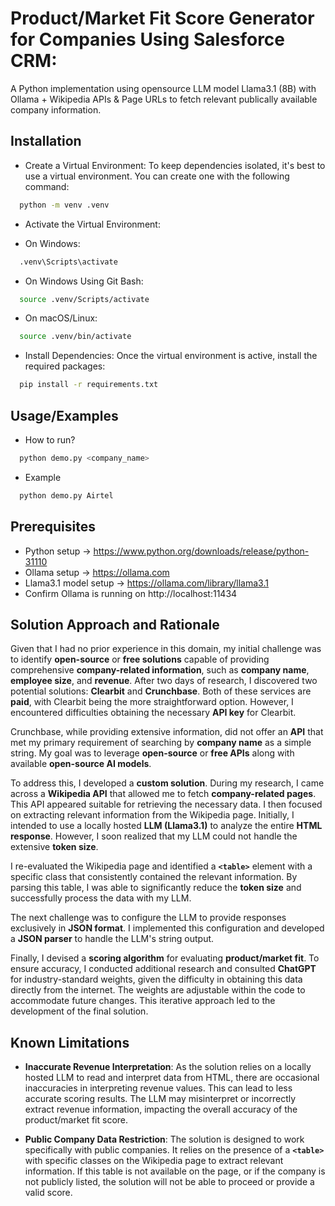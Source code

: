 
# Product/Market Fit Score Generator for Companies Using Salesforce CRM:
A Python implementation using opensource LLM model Llama3.1 (8B) with Ollama + Wikipedia APIs & Page URLs to fetch relevant publically available company information.


## Installation

- Create a Virtual Environment: To keep dependencies isolated, it's best to use a virtual environment. You can create one with the following command: 
```bash
  python -m venv .venv
```
- Activate the Virtual Environment:

- On Windows:
```bash
  .venv\Scripts\activate
```
- On Windows Using Git Bash:
```bash
  source .venv/Scripts/activate
```
- On macOS/Linux:
```bash
  source .venv/bin/activate
```
- Install Dependencies: Once the virtual environment is active, install the required packages:
```bash
  pip install -r requirements.txt
```




## Usage/Examples
- How to run?
```bash
  python demo.py <company_name>
```
- Example
```bash
  python demo.py Airtel
```



## Prerequisites 

- Python setup -> https://www.python.org/downloads/release/python-31110
- Ollama setup -> https://ollama.com
- Llama3.1 model setup -> https://ollama.com/library/llama3.1
- Confirm Ollama is running on http://localhost:11434

## Solution Approach and Rationale

Given that I had no prior experience in this domain, my initial challenge was to identify **open-source** or **free solutions** capable of providing comprehensive **company-related information**, such as **company name**, **employee size**, and **revenue**. After two days of research, I discovered two potential solutions: **Clearbit** and **Crunchbase**. Both of these services are **paid**, with Clearbit being the more straightforward option. However, I encountered difficulties obtaining the necessary **API key** for Clearbit.

Crunchbase, while providing extensive information, did not offer an **API** that met my primary requirement of searching by **company name** as a simple string. My goal was to leverage **open-source** or **free APIs** along with available **open-source AI models**.

To address this, I developed a **custom solution**. During my research, I came across a **Wikipedia API** that allowed me to fetch **company-related pages**. This API appeared suitable for retrieving the necessary data. I then focused on extracting relevant information from the Wikipedia page. Initially, I intended to use a locally hosted **LLM (Llama3.1)** to analyze the entire **HTML response**. However, I soon realized that my LLM could not handle the extensive **token size**.

I re-evaluated the Wikipedia page and identified a **```<table>```** element with a specific class that consistently contained the relevant information. By parsing this table, I was able to significantly reduce the **token size** and successfully process the data with my LLM.

The next challenge was to configure the LLM to provide responses exclusively in **JSON format**. I implemented this configuration and developed a **JSON parser** to handle the LLM's string output.

Finally, I devised a **scoring algorithm** for evaluating **product/market fit**. To ensure accuracy, I conducted additional research and consulted **ChatGPT** for industry-standard weights, given the difficulty in obtaining this data directly from the internet. The weights are adjustable within the code to accommodate future changes. This iterative approach led to the development of the final solution.

## Known Limitations
- **Inaccurate Revenue Interpretation**: As the solution relies on a locally hosted LLM to read and interpret data from HTML, there are occasional inaccuracies in interpreting revenue values. This can lead to less accurate scoring results. The LLM may misinterpret or incorrectly extract revenue information, impacting the overall accuracy of the product/market fit score.

- **Public Company Data Restriction**: The solution is designed to work specifically with public companies. It relies on the presence of a **```<table>```** with specific classes on the Wikipedia page to extract relevant information. If this table is not available on the page, or if the company is not publicly listed, the solution will not be able to proceed or provide a valid score.